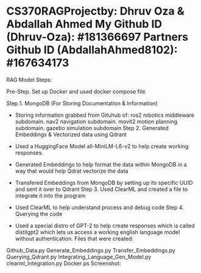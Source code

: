 # CS370RAGProjectby: Dhruv Oza & Abdallah Ahmed My Github ID (Dhruv-Oza): #181366697 Partners Github ID (AbdallahAhmed8102): #167634173

RAG Model Steps:

Pre-Step. Set up Docker and used docker compose file.

Step 1. MongoDB (For Storing Documentation & Information)

- Storing information grabbed from Gituhub of:
    ros2 robotics middleware subdomain.
    nav2 navigation subdomain.
    movit2 motion planning subdomain.
    gazebo simulation subdomain
Step 2. Generated Embeddings & Vectorized data using Qdrant

- Used a HuggingFace Model all-MiniLM-L6-v2 to help create working responses.
- Generated Embeddings to help format the data within MongoDB in a way that would help Qdrat vectorize the data
- Transfered Embeddings from MongoDB by setting up its specific UUID and sent it over to Qdrant
Step 3. Used ClearML and created a file to integrate it into the program

- Used ClearML to help understand process and debug code
Step 4. Querying the code

- Used a special distro of GPT-2 to help create responses which is called distilgpt2 which lets us access a working english language model without authentication.
Files that were created:

Github_Data.py
Generate_Embeddings.py
Transfer_Embeddings.py
Querying_Qdrant.py
Integrating_Language_Gen_Model.py
clearml_Integration.py
Docker ps Screenshot:


